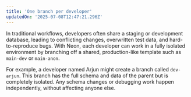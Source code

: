 ```yaml
---
title: 'One branch per developer'
updatedOn: '2025-07-08T12:47:21.296Z'
---
```


In traditional workflows, developers often share a staging or development database, leading to conflicting changes, overwritten test data, and hard-to-reproduce bugs. With Neon, each developer can work in a fully isolated environment by branching off a shared, production-like template such as `main-dev` or `main-anon`.

For example, a developer named Arjun might create a branch called `dev-arjun`. This branch has the full schema and data of the parent but is completely isolated. Any schema changes or debugging work happen independently, without affecting anyone else.
